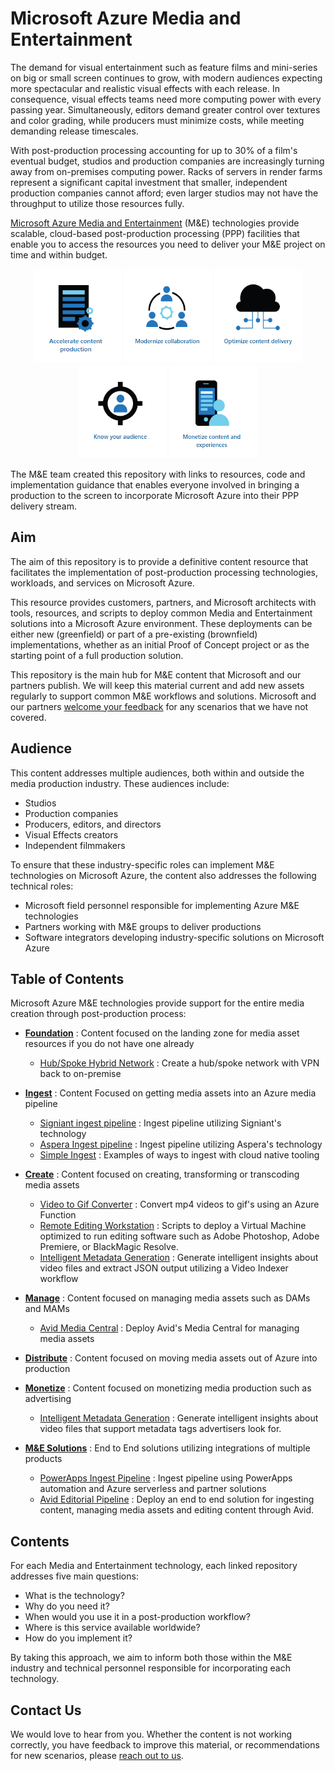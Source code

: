 # Microsoft Azure Media and Entertainment

The demand for visual entertainment such as feature films and mini-series on big or small screen continues to grow, with modern audiences expecting more spectacular and realistic visual effects with each release. In consequence, visual effects teams need more computing power with every passing year. Simultaneously, editors demand greater control over textures and color grading, while producers must minimize costs, while meeting demanding release timescales.

With post-production processing accounting for up to 30% of a film's eventual budget, studios and production companies are increasingly turning away from on-premises computing power. Racks of servers in render farms represent a significant capital investment that smaller, independent production companies cannot afford;  even larger studios may not have the throughput to utilize those resources fully.

[Microsoft Azure Media and Entertainment](https://www.microsoft.com/industry/media-entertainment) (M&E) technologies provide scalable, cloud-based post-production processing (PPP) facilities that enable you to access the resources you need to deliver your M&E project on time and within budget.

<p align="center">
  <a href="https://www.microsoft.com/en-us/industry/media-entertainment/accelerate-content-production"><img src="images/Accelerate.png" width="140" height="150"></a>
  <a href="https://www.microsoft.com/en-us/industry/media-entertainment/modernize-collaboration"><img src="images/Modernize.png" width="140" height="150"></a>
  <a href="https://www.microsoft.com/en-us/industry/media-entertainment/optimize-content-delivery"><img src="images/Optimize.png" width="140" height="150"></a>
  <a href="https://www.microsoft.com/en-us/industry/media-entertainment/know-your-audience"><img src="images/Audience.png" width="140" height="150"></a>
  <a href="https://www.microsoft.com/en-us/industry/media-entertainment/monetize-content-and-experiences"><img src="images/Monetize.png" width="140" height="150"></a>
</p>

The M&E team created this repository with links to resources, code and implementation guidance that enables everyone involved in bringing a production to the screen to incorporate Microsoft Azure into their PPP delivery stream.

## Aim

The aim of this repository is to provide a definitive content resource that facilitates the implementation of post-production processing technologies, workloads, and services on Microsoft Azure.

This resource provides customers, partners, and Microsoft architects with tools, resources, and scripts to deploy common Media and Entertainment solutions into a Microsoft Azure environment. These deployments can be either new (greenfield) or part of a pre-existing (brownfield) implementations, whether as an initial Proof of Concept project or as the starting point of a full production solution.

This repository is the main hub for M&E content that Microsoft and our partners publish. We will keep this material current and add new assets regularly to support common M&E workflows and solutions. Microsoft and our partners [welcome your feedback](mailto:gitme@microsoft.com) for any scenarios that we have not covered.

## Audience

This content addresses multiple audiences, both within and outside the media production industry. These audiences include:

- Studios
- Production companies
- Producers, editors, and directors
- Visual Effects creators
- Independent filmmakers

To ensure that these industry-specific roles can implement M&E technologies on Microsoft Azure, the content also addresses the following technical roles:

- Microsoft field personnel responsible for implementing Azure M&E technologies
- Partners working with M&E groups to deliver productions
- Software integrators developing industry-specific solutions on Microsoft Azure

## Table of Contents

Microsoft Azure M&E technologies provide support for the entire media creation through post-production process:

- **[Foundation](/Foundation)** : Content focused on the landing zone for media asset resources if you do not have one already
    - [Hub/Spoke Hybrid Network](/hubspoke-Architecture) : Create a hub/spoke network with VPN back to on-premise

- **[Ingest](/Ingest)** : Content Focused on getting media assets into an Azure media pipeline
    - [Signiant ingest pipeline](/signiant) : Ingest pipeline utilizing Signiant's technology
    - [Aspera Ingest pipeline](/aspera) : Ingest pipeline utilizing Aspera's technology
    - [Simple Ingest](/simple-ingest) : Examples of ways to ingest with cloud native tooling
 
- **[Create](/Create)** : Content focused on creating, transforming or transcoding media assets
    - [Video to Gif Converter](/video-gif-converter) : Convert mp4 videos to gif's using an Azure Function
    - [Remote Editing Workstation](remote-edit-workstation) : Scripts to deploy a Virtual Machine optimized to run editing software such as Adobe Photoshop, Adobe Premiere, or BlackMagic Resolve.
    - [Intelligent Metadata Generation](/intelligent-metadata-generator) : Generate intelligent insights about video files and extract JSON output utilizing a Video Indexer workflow

- **[Manage](/Manage)** : Content focused on managing media assets such as DAMs and MAMs
    - [Avid Media Central](/avid-media-central) : Deploy Avid's Media Central for managing media assets

- **[Distribute](/Distribute)** : Content focused on moving media assets out of Azure into production

- **[Monetize](/Monetize)** : Content focused on monetizing media production such as advertising
    - [Intelligent Metadata Generation](/intelligent-metadata-generate) : Generate intelligent insights about video files that support metadata tags advertisers look for.
    
- **[M&E Solutions](/Solutions)** : End to End solutions utilizing integrations of multiple products
    - [PowerApps Ingest Pipeline](/powerapp) : Ingest pipeline using PowerApps automation and Azure serverless and partner solutions
    - [Avid Editorial Pipeline](/avid-editorial-pipeline) : Deploy an end to end solution for ingesting content, managing media assets and editing content through Avid.

## Contents

For each Media and Entertainment technology, each linked repository addresses five main questions:

- What is the technology?
- Why do you need it?
- When would you use it in a post-production workflow?
- Where is this service available worldwide?
- How do you implement it?

By taking this approach, we aim to inform both those within the M&E industry and technical personnel responsible for incorporating each technology.

## Contact Us

We would love to hear from you. Whether the content is not working correctly, you have feedback to improve this material, or recommendations for new scenarios, please [reach out to us](mailto:gitme@microsoft.com).

